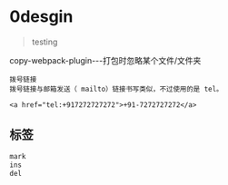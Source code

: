 # 0desgin

> testing
>

copy-webpack-plugin---打包时忽略某个文件/文件夹

```
拨号链接
拨号链接与邮箱发送（ mailto）链接书写类似，不过使用的是 tel。

<a href="tel:+917272727272">+91-7272727272</a>
```

## 标签

```html
mark
ins
del
```
